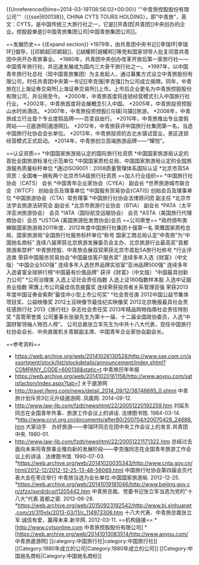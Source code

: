 {{Unreferenced|time=2014-03-19T08:56:02+00:00}}
'''中青旅控股股份有限公司'''（{{sse|600138}}, CHINA CYTS TOURS HOLDING），即“中青旅”，英文：CYTS，是中国传统三大旅行社之一，它是[[共青团|共青团]]中央创办的企业。控股股東是[[中国青旅集团公司|中国青旅集团公司]]。

==发展历史==
{{Expand section}}
*1979年，由共青团中央书记[[李瑞环|李瑞环]]倡导，[[邓颖超|邓颖超]]、[[胡耀邦|胡耀邦]]等党和国家领导人批复同意共青团中央开办青旅事业。
*1980年，共青团中央创办改革开放后第一家旅行社——中国青年旅行社，并迅速发展成为国内三大骨干旅行社之一。
*1997年，以中国青年旅行社总社（现中国青旅集团）为主发起人，通过募集方式设立中青旅股份有限公司，时任共青团中央第一书记[[李克强|李克强]]为公司成立揭牌。同年，中青旅在[[上海证券交易所|上海证券交易所]]上市。上市后企业更名为中青旅控股股份有限公司，并沿用至今。
*2000年，中青旅首度将连锁经营模式引入中国旅行社行业。
*2002年，中青旅首度将会展概念引入中国。
*2005年，中青旅投资控股山水时尚酒店。
*2007年，中青旅投资控股[[乌镇|乌镇]]旅游。
*2008年，中青旅成立行业首个专业度假品牌——百变自由行。
*2010年，中青旅推出专业度假网站——[[遨游网|遨游网]]。
*2012年，中青旅获评中国旅行社集团第一名，当选中国旅行社协会会长单位。
*2013年，中青旅投资的古北水镇试营业，景区连锁经营模式正式启动。
*2014年，中青旅创立高端旅游品牌——“耀悦”。

==认证资质==
*中国国家旅游局认定的国际旅行社资质
*中国国家旅游局认定的首批全国旅游标准化示范单位
*中国国家质检总局、中国国家旅游局认定的全国旅游服务质量标杆单位
*通过ISO9001：2008质量管理体系国际认证
*北京市双5A资质：全国唯一拥有两个北京市5A级旅行社资质
==加入行业组织==
*中国旅行社协会（CATS）     会长
*中国青年企业家协会（CYEA） 副会长
*世界旅游城市联合会（WTCF） 创始会员及理事单位
*中国服务贸易协会(CATIS)     创始会员及理事单位
*中国旅游协会（CTA）常务理事
*中国旅行社协会法律顾问团     副主任
*北京市法学会旅游法研究会 副会长
*北京市旅游行业协会（BTIA） 副会长
*PATA（太平洋亚洲旅游协会） 会员
*IATA（国际航空运输协会） 会员
*ASTA（美国旅行代理商协会）会员
*USTOA (美国旅游批发商协会)会员
==公司荣誉==
*政府颁布类
蝉联国家旅游局2011年度、2012年度中国旅行社集团十强第一名
荣膺国家质检总局、国家旅游局“全国旅行社服务标杆单位”称号
国家工商总局认定“中青旅”为“中国驰名商标”
连续八届荣获北京旅游发展委员会主办、北京旅游行业最高奖“首都旅游紫禁杯”
中青旅控股、中青旅会展双双荣获北京市首批5A旅行社称号
*行业评选类
荣获中国服务贸易协会“中国最佳客户服务奖”
连续多年入选《财富》（中文版）“中国企业500强”
连续多年入选世界品牌实验室“亚洲品牌500强”
连续多年入选睿富全球排行榜“中国最有价值品牌”
获评《财富》（中文版）“中国最具创新力公司”
*公司治理类
入选上证社会责任指数
入选上证180指数样本股
入选中证服务业指数
荣膺上市公司最佳信息披露奖
连续荣获投资者关系管理百强
荣获2013年度中国证券金紫荆“最佳中小型上市公司奖”
*社会责任类
2012中国公益节集体项目奖、公益映像奖
2012土豆映像节最佳纪实映像奖
2012北京晚报最具社会责任感旅行社
2013《旅行社》杂志社会责任奖
2013年精品购物指南社会责任特别奖
*高管荣誉类
公司董事长张骏先生为第十一届、十二届全国政协委员，入选“中国财智领袖人物百人榜”。
公司总裁张立军先生为中共十八大代表，现任中国旅行社协会会长、中央直属机关青联副主席、中国青年企业家协会副会长。

==参考资料==
* https://web.archive.org/web/20141026130528/http://www.sse.com.cn/assortment/stock/list/stockdetails/announcement/index.shtml?COMPANY_CODE=600138&static=t 中青旅历年年报
* https://web.archive.org/web/20141020161158/http://www.aoyou.com/satisfaction/index.aspx?tab=1 关于遨游网
* http://travel.ifeng.com/news/detail_2014_09/12/38746685_0.shtml 中青旅计划斥资3亿元升级遨游网. 凤凰网. 2014-09-12.
* http://www.law-lib.com/fzdt/newshtml/22/20051220192259.htm 刘延东同志在全国青年外事、旅游工作会议上的讲话. 法律图书馆. 1984-03-14.
*http://www.ccyl.org.cn/documents/after80/200704/t20070428_24688.htm 大家动手　办好旅游——李瑞环同志在团中央工作会议上的发言.共青团中央. 1980-01.
* http://www.law-lib.com/fzdt/newshtml/22/20051221171322.htm 总结过去　面向未来将青旅事业推向新的发展阶段——李克强同志在全国青年旅游工作会议上的讲话 . 法律图书馆. 1990-07-03.
*https://web.archive.org/web/20141020035343/http://www.cnta.gov.cn/html/2012-12/2012-12-25-13-48-56069.html 中国旅行社协会第四届会员代表大会在枣庄举行 中青旅当选为会长单位.中国国家旅游局. 2012-12-25.
*https://web.archive.org/web/20141019181046/http://www.beijing.gov.cn/zfzx/qxrd/dcq/t1205442.htm 中青旅总裁、党委书记张立军当选为党的"十八大"代表.首都之窗. 2012-06-28.
*https://web.archive.org/web/20150923192542/http://www.bj.xinhuanet.com/zt/315ylx/2013-03/11/c_114973306.htm 十八大代表、中青旅总裁张立军:诚信有爱，赢得未来.新华网. 2012-03-11.
==机构链接==
*[http://www.cytsonline.com 中青旅控股股份有限公司]
*[https://web.archive.org/web/20141013083514/http://www.aoyou.com/ 中青旅遨游网]
[[category:中国旅行社|category:中国旅行社]]
[[Category:1980年成立的公司|Category:1980年成立的公司]]
[[Category:中国驰名商标|Category:中国驰名商标]]